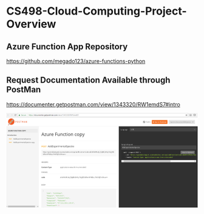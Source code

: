 # CS498-Cloud-Computing-Project-Overview

## Azure Function App Repository
https://github.com/megado123/azure-functions-python

## Request Documentation Available through PostMan
https://documenter.getpostman.com/view/1343320/RW1emdS7#intro

![](https://github.com/megado123/CS498-Cloud-Computing-Project-Overview/blob/master/images/Requests/Request%20Documentation.PNG)
